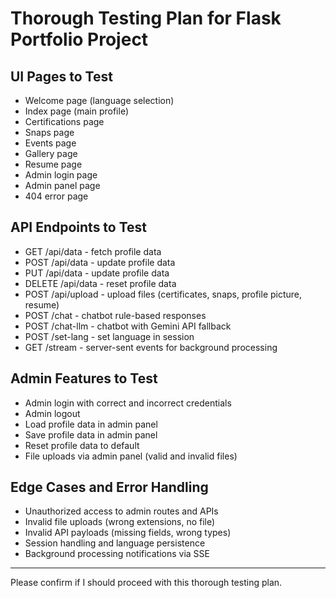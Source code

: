 # Thorough Testing Plan for Flask Portfolio Project

## UI Pages to Test
- Welcome page (language selection)
- Index page (main profile)
- Certifications page
- Snaps page
- Events page
- Gallery page
- Resume page
- Admin login page
- Admin panel page
- 404 error page

## API Endpoints to Test
- GET /api/data - fetch profile data
- POST /api/data - update profile data
- PUT /api/data - update profile data
- DELETE /api/data - reset profile data
- POST /api/upload - upload files (certificates, snaps, profile picture, resume)
- POST /chat - chatbot rule-based responses
- POST /chat-llm - chatbot with Gemini API fallback
- POST /set-lang - set language in session
- GET /stream - server-sent events for background processing

## Admin Features to Test
- Admin login with correct and incorrect credentials
- Admin logout
- Load profile data in admin panel
- Save profile data in admin panel
- Reset profile data to default
- File uploads via admin panel (valid and invalid files)

## Edge Cases and Error Handling
- Unauthorized access to admin routes and APIs
- Invalid file uploads (wrong extensions, no file)
- Invalid API payloads (missing fields, wrong types)
- Session handling and language persistence
- Background processing notifications via SSE

---

Please confirm if I should proceed with this thorough testing plan.
